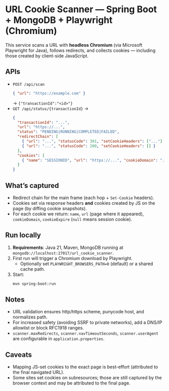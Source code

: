 
# URL Cookie Scanner — Spring Boot + MongoDB + Playwright (Chromium)

This service scans a URL with **headless Chromium** (via Microsoft Playwright for Java),
follows redirects, and collects cookies — including those created by client-side JavaScript.

## APIs
- `POST /api/scan`
  ```json
  { "url": "https://example.com" }
  ```
  → `{"transactionId":"<id>"}`
- `GET /api/status/{transactionId}`
  →
  ```json
  {
    "transactionId": "...",
    "url": "https://...",
    "status": "PENDING|RUNNING|COMPLETED|FAILED",
    "redirectChain": [
      { "url": "...", "statusCode": 301, "setCookieHeaders": ["..."] },
      { "url": "...", "statusCode": 200, "setCookieHeaders": [] }
    ],
    "cookies": [
      { "name": "SESSIONID", "url": "https://...", "cookieDomain": ".example.com", "cookieExpire": "2025-12-31T00:00:00Z" }
    ]
  }
  ```

## What’s captured
- Redirect chain for the main frame (each hop + `Set-Cookie` headers).
- Cookies set via response headers **and** cookies created by JS on the page (by diffing cookie snapshots).
- For each cookie we return: `name`, `url` (page where it appeared), `cookieDomain`, `cookieExpire` (`null` means session cookie).

## Run locally
1. **Requirements**: Java 21, Maven, MongoDB running at `mongodb://localhost:27017/url_cookie_scanner`.
2. First run will trigger a Chromium download by Playwright.
   - Optionally set `PLAYWRIGHT_BROWSERS_PATH=0` (default) or a shared cache path.
3. Start:
   ```bash
   mvn spring-boot:run
   ```

## Notes
- URL validation ensures http/https scheme, punycode host, and normalizes path.
- For increased safety (avoiding SSRF to private networks), add a DNS/IP allowlist or block RFC1918 ranges.
- `scanner.maxRedirects`, `scanner.navTimeoutSeconds`, `scanner.userAgent` are configurable in `application.properties`.

## Caveats
- Mapping JS-set cookies to the exact page is best-effort (attributed to the final navigated URL).
- Some sites set cookies on subresources; those are still captured by the browser context and may be attributed to the final page.
